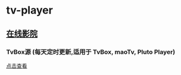 # tv-player

## [在线影院](https://tv.okeybox.top/)

### TvBox源 (每天定时更新,适用于 TvBox, maoTv, Pluto Player)

[点击查看](https://github.com/tv-player/box-source)
